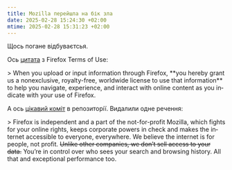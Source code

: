 ```yaml
---
title: Mozilla перейшла на бік зла
date: 2025-02-28 15:24:30 +02:00
mtime: 2025-02-28 15:31:23 +02:00
---
```


Щось погане відбуваєтсья.

Ось [цитата][1] з <span lang="en">Firefox Terms of Use</span>:

<div lang="en" markdown=1>
> When you upload or input information through Firefox, **you hereby grant us a nonexclusive, royalty-free, worldwide license to use that information** to help you navigate, experience, and interact with online content as you indicate with your use of Firefox.
</div>

А ось [цікавий коміт][2] в репозиторії. Видалили одне речення:

<div lang="en" markdown=1>
> Firefox is independent and a part of the not-for-profit Mozilla, which fights for your online rights, keeps corporate powers in check and makes the internet accessible to everyone, everywhere. We believe the internet is for people, not profit. <del>Unlike other companies, we don’t sell access to your data.</del> You’re in control over who sees your search and browsing history. All that and exceptional performance too.
</div>

[1]: https://www.mozilla.org/en-US/about/legal/terms/firefox/#you-give-mozilla-certain-rights-and-perm

[2]: https://github.com/mozilla/bedrock/commit/d459addab846d8144b61939b7f4310eb80c5470e
